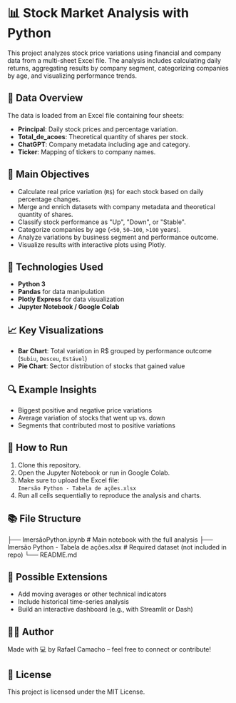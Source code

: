 # 📊 Stock Market Analysis with Python

This project analyzes stock price variations using financial and company data from a multi-sheet Excel file. The analysis includes calculating daily returns, aggregating results by company segment, categorizing companies by age, and visualizing performance trends.

## 📁 Data Overview

The data is loaded from an Excel file containing four sheets:

- **Principal**: Daily stock prices and percentage variation.
- **Total_de_acoes**: Theoretical quantity of shares per stock.
- **ChatGPT**: Company metadata including age and category.
- **Ticker**: Mapping of tickers to company names.

## 🧪 Main Objectives

- Calculate real price variation (`R$`) for each stock based on daily percentage changes.
- Merge and enrich datasets with company metadata and theoretical quantity of shares.
- Classify stock performance as "Up", "Down", or "Stable".
- Categorize companies by age (`<50`, `50–100`, `>100` years).
- Analyze variations by business segment and performance outcome.
- Visualize results with interactive plots using Plotly.

## 🔧 Technologies Used

- **Python 3**
- **Pandas** for data manipulation
- **Plotly Express** for data visualization
- **Jupyter Notebook / Google Colab**

## 📈 Key Visualizations

- **Bar Chart**: Total variation in R$ grouped by performance outcome (`Subiu`, `Desceu`, `Estável`)
- **Pie Chart**: Sector distribution of stocks that gained value

## 🔍 Example Insights

- Biggest positive and negative price variations
- Average variation of stocks that went up vs. down
- Segments that contributed most to positive variations

## 🚀 How to Run

1. Clone this repository.
2. Open the Jupyter Notebook or run in Google Colab.
3. Make sure to upload the Excel file:  
   `Imersão Python - Tabela de ações.xlsx`
4. Run all cells sequentially to reproduce the analysis and charts.

## 📚 File Structure
├── ImersãoPython.ipynb # Main notebook with the full analysis
├── Imersão Python - Tabela de ações.xlsx # Required dataset (not included in repo)
└── README.md

## 🧠 Possible Extensions

- Add moving averages or other technical indicators
- Include historical time-series analysis
- Build an interactive dashboard (e.g., with Streamlit or Dash)

## 👨‍💻 Author

Made with 💻 by Rafael Camacho – feel free to connect or contribute!

## 📄 License

This project is licensed under the MIT License.

